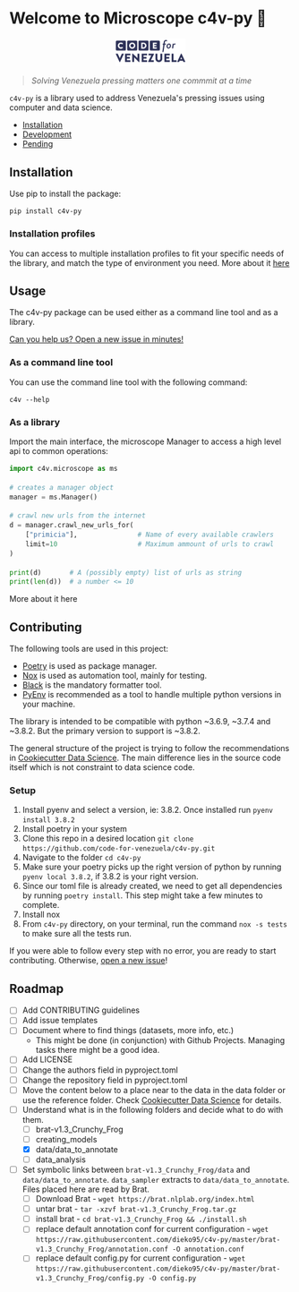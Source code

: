# Welcome to Microscope c4v-py 🔬

<p align="center">
  <img width="125" src= "img/logo.png">
</p>

> *Solving Venezuela pressing matters one commmit at a time*

`c4v-py` is a library used to address Venezuela's pressing issues
using computer and data science.

- [Installation](#installation)
- [Development](#development)
- [Pending](#pending)

## Installation

Use pip to install the package:

```python3
pip install c4v-py
```

### Installation profiles 
You can access to multiple installation profiles to fit your specific needs of the library, and match the type
of environment you need. More about it [here](usage/installation.md)

## Usage
The c4v-py package can be used either as a command line tool and as 
a library.

[Can you help us? Open a new issue in
minutes!](https://github.com/code-for-venezuela/c4v-py/issues/new/choose)

### As a command line tool
You can use the command line tool with the following command:

```
c4v --help
```

### As a library
Import the main interface, the microscope Manager to access a high level api to 
common operations:
```py
import c4v.microscope as ms

# creates a manager object 
manager = ms.Manager() 

# crawl new urls from the internet
d = manager.crawl_new_urls_for(
    ["primicia"],               # Name of every available crawlers
    limit=10                    # Maximum ammount of urls to crawl
)

print(d)       # A (possibly empty) list of urls as string
print(len(d))  # a number <= 10
```
More about it here

## Contributing

The following tools are used in this project:

- [Poetry](https://python-poetry.org/) is used as package manager.
- [Nox](https://nox.thea.codes/) is used as automation tool, mainly for testing.
- [Black](https://black.readthedocs.io/) is the mandatory formatter tool.
- [PyEnv](https://github.com/pyenv/pyenv/wiki) is recommended as a tool to handle multiple python versions in your machine.

The library is intended to be compatible with python ~3.6.9, ~3.7.4 and ~3.8.2. But the primary version to support is ~3.8.2.

The general structure of the project is trying to follow the recommendations
in [Cookiecutter Data Science](https://drivendata.github.io/cookiecutter-data-science/).
The main difference lies in the source code itself which is not constraint to data science code.

### Setup

1. Install pyenv and select a version, ie: 3.8.2. Once installed run `pyenv install 3.8.2`
2. Install poetry in your system
3. Clone this repo in a desired location `git clone https://github.com/code-for-venezuela/c4v-py.git`
4. Navigate to the folder `cd c4v-py`
5. Make sure your poetry picks up the right version of python by running `pyenv local 3.8.2`, if 3.8.2 is your right version.
6. Since our toml file is already created, we need to get all dependencies by running `poetry install`. This step might take a few minutes to complete.
7. Install nox
8. From `c4v-py` directory, on your terminal, run the command `nox -s tests` to make sure all the tests run.

If you were able to follow every step with no error, you are ready to start contributing. Otherwise, [open a new issue](https://github.com/code-for-venezuela/c4v-py/issues/new/choose)!

## Roadmap

- [ ] Add CONTRIBUTING guidelines
- [ ] Add issue templates
- [ ] Document where to find things (datasets, more info, etc.)
  - This might be done (in conjunction) with Github Projects. Managing tasks there might be a good idea.
- [ ] Add LICENSE
- [ ] Change the authors field in pyproject.toml
- [ ] Change the repository field in pyproject.toml
- [ ] Move the content below to a place near to the data in the data folder or use the reference folder.
      Check [Cookiecutter Data Science](https://drivendata.github.io/cookiecutter-data-science/) for details.
- [ ] Understand what is in the following folders and decide what to do with them.
  - [ ] brat-v1.3_Crunchy_Frog
  - [ ] creating_models
  - [x] data/data_to_annotate
  - [ ] data_analysis
- [ ] Set symbolic links between `brat-v1.3_Crunchy_Frog/data` and `data/data_to_annotate`. `data_sampler` extracts to `data/data_to_annotate`. Files placed here are read by Brat.
  - [ ] Download Brat - `wget https://brat.nlplab.org/index.html`
  - [ ] untar brat - `tar -xzvf brat-v1.3_Crunchy_Frog.tar.gz`
  - [ ] install brat - `cd brat-v1.3_Crunchy_Frog && ./install.sh`
  - [ ] replace default annotation conf for current configuration - `wget https://raw.githubusercontent.com/dieko95/c4v-py/master/brat-v1.3_Crunchy_Frog/annotation.conf -O annotation.conf`
  - [ ] replace default config.py for current configuration - `wget https://raw.githubusercontent.com/dieko95/c4v-py/master/brat-v1.3_Crunchy_Frog/config.py -O config.py`
